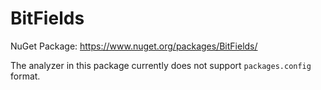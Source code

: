 # BitFields

NuGet Package: https://www.nuget.org/packages/BitFields/

The analyzer in this package currently does not support `packages.config` format.
